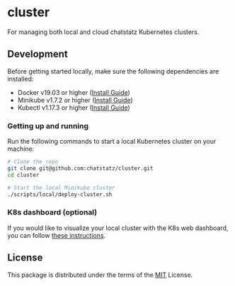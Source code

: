 # cluster

For managing both local and cloud chatstatz Kubernetes clusters.

## Development

Before getting started locally, make sure the following dependencies are installed:

- Docker v19.03 or higher ([Install Guide](https://docs.docker.com/install/))
- Minikube v1.7.2 or higher ([Install Guide](https://kubernetes.io/docs/tasks/tools/install-minikube/))
- Kubectl v1.17.3 or higher ([Install Guide](https://kubernetes.io/docs/tasks/tools/install-kubectl/))

### Getting up and running

Run the following commands to start a local Kubernetes cluster on your machine:

```bash
# Clone the repo
git clone git@github.com:chatstatz/cluster.git
cd cluster

# Start the local Minikube cluster
./scripts/local/deploy-cluster.sh
```

### K8s dashboard (optional)

If you would like to visualize your local cluster with the K8s web dashboard,
you can follow [these instructions](https://kubernetes.io/docs/tasks/access-application-cluster/web-ui-dashboard/).

## License

This package is distributed under the terms of the [MIT](LICENSE) License.
